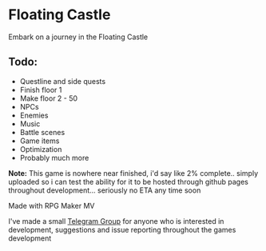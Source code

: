 # Floating Castle

Embark on a journey in the Floating Castle

## Todo:
- Questline and side quests
- Finish floor 1
- Make floor 2 - 50
- NPCs
- Enemies
- Music
- Battle scenes
- Game items
- Optimization
- Probably much more


**Note:** This game is nowhere near finished, i'd say like 2% complete.. simply uploaded so i can test the ability for it to be hosted through github pages throughout development... seriously no ETA any time soon

Made with RPG Maker MV

I've made a small [Telegram Group](https://t.me/+hdu71AiXWLFiMzA0) for anyone who is interested in development, suggestions and issue reporting throughout the games development
